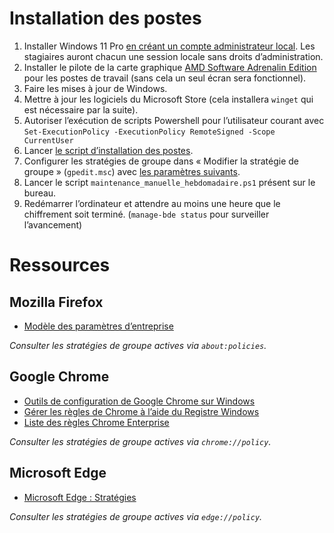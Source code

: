 # Installation des postes

1. Installer Windows 11 Pro [en créant un compte administrateur local](https://github.com/at2f/regler_problemes#installer-windows-sans-compte-microsoft). Les stagiaires auront chacun une session locale sans droits d’administration.
2. Installer le pilote de la carte graphique [AMD Software Adrenalin Edition](https://www.amd.com/fr/support) pour les postes de travail (sans cela un seul écran sera fonctionnel).
3. Faire les mises à jour de Windows.
4. Mettre à jour les logiciels du Microsoft Store (cela installera `winget` qui est nécessaire par la suite).
5. Autoriser l’exécution de scripts Powershell pour l’utilisateur courant avec `Set-ExecutionPolicy -ExecutionPolicy RemoteSigned -Scope CurrentUser`
6. Lancer [le script d’installation des postes](https://github.com/at2f/config/blob/main/e-formation/script_installation_postes_e-formation.ps1).
7. Configurer les stratégies de groupe dans « Modifier la stratégie de groupe » (`gpedit.msc`) avec [les paramètres suivants](https://github.com/at2f/config/blob/main/e-formation/Param%C3%A8tres%20de%20strat%C3%A9gie%20de%20groupe.md).
8. Lancer le script `maintenance_manuelle_hebdomadaire.ps1` présent sur le bureau.
10. Redémarrer l’ordinateur et attendre au moins une heure que le chiffrement soit terminé. (`manage-bde status` pour surveiller l’avancement)

# Ressources
## Mozilla Firefox
- [Modèle des paramètres d’entreprise](https://github.com/mozilla/policy-templates)
 
*Consulter les stratégies de groupe actives via `about:policies`.*

## Google Chrome
- [Outils de configuration de Google Chrome sur Windows](https://support.google.com/chrome/a/topic/6242754)
- [Gérer les règles de Chrome à l’aide du Registre Windows](https://support.google.com/chrome/a/answer/9131254?hl=fr)
- [Liste des règles Chrome Enterprise](https://chromeenterprise.google/policies/)

*Consulter les stratégies de groupe actives via `chrome://policy`.*

## Microsoft Edge
- [Microsoft Edge : Stratégies](https://docs.microsoft.com/fr-fr/deployedge/microsoft-edge-policies)

*Consulter les stratégies de groupe actives via `edge://policy`.*
